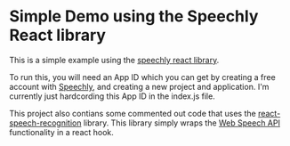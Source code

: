 # Simple Demo using the Speechly React library

This is a simple example using the [speechly react library](https://docs.speechly.com/).

To run this, you will need an App ID which you can get by creating a free account with [Speechly](https://api.speechly.com/dashboard/), and creating a new project and application. I'm currently just hardcording this App ID in the index.js file.

This project also contians some commented out code that uses the [react-speech-recognition](https://github.com/JamesBrill/react-speech-recognition) library. This library simply wraps the [Web Speech API](https://developer.mozilla.org/en-US/docs/Web/API/Web_Speech_API/Using_the_Web_Speech_API) functionality in a react hook.
